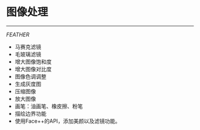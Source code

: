 # 图像处理
***
 *FEATHER*
+ 马赛克滤镜
+ 毛玻璃滤镜
+ 增大图像饱和度
+ 增大图像对比度
+ 图像色调调整
+ 生成灰度图
+ 压缩图像
+ 放大图像
+ 画笔：油画笔、橡皮擦、粉笔
+ 描绘边界功能
+ 使用Face++的API，添加美颜以及滤镜功能。